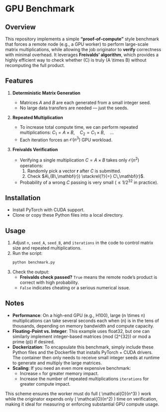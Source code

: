# GPU Benchmark

## Overview
This repository implements a simple **“proof-of-compute”** style benchmark that forces a remote node (e.g., a GPU worker) to perform large-scale matrix multiplications, while allowing the job originator to **verify** correctness with minimal overhead. It leverages **Freivalds’ algorithm**, which provides a highly efficient way to check whether \(C\) is truly \(A \times B\) without recomputing the full product.

## Features
1. **Deterministic Matrix Generation**  
   - Matrices $A$ and $B$ are each generated from a small integer seed.  
   - No large data transfers are needed — just the seeds.

2. **Repeated Multiplication**  
   - To increase total compute time, we can perform repeated multiplications:
     $C_1 = A \times B,\quad C_2 = C_1 \times B,\quad \ldots$
   - Each iteration forces an $\mathcal{O}(n^3)$ GPU workload.

3. **Freivalds Verification**  
   - Verifying a single multiplication $C = A \times B$ takes only $\mathcal{O}(n^2)$ operations:
     1. Randomly pick a vector $\mathbf{r}$ after $C$ is submitted.  
     2. Check $A\,(B\,\mathbf{r}) \stackrel{?}{=} C\,\mathbf{r}$.  
   - Probability of a wrong $C$ passing is very small ($\leq 1 / 2^{32}$ in practice).

## Installation
- Install PyTorch with CUDA support.
- Clone or copy these Python files into a local directory.

## Usage
1. Adjust `n`, `seed_A`, `seed_B`, and `iterations` in the code to control matrix size and repeated multiplications.
2. Run the script:
   ```bash
   python benchmark.py
   ```
3. Check the output:
   - **Freivalds check passed?** `True` means the remote node’s product is correct with high probability.
   - `False` indicates cheating or a serious numerical issue.

## Notes
- **Performance**: On a high-end GPU (e.g., H100), large \(n \times n\) multiplications can take several seconds each when \(n\) is in the tens of thousands, depending on memory bandwidth and compute capacity.
- **Floating-Point vs. Integer**: This example uses float32, but one can similarly implement integer-based matrices (mod \(2^{32}\) or mod a prime \(p\)) if desired.  
- **Dockerization**: To encapsulate this benchmark, simply include these Python files and the Dockerfile that installs PyTorch + CUDA drivers. The container then only needs to receive small integer seeds at runtime to generate and multiply the large matrices.  
- **Scaling**: If you need an even more expensive benchmark:
  - Increase `n` for greater memory impact.
  - Increase the number of repeated multiplications `iterations` for greater compute impact.

This scheme ensures the worker must do full \( \mathcal{O}(n^3) \) work while the originator expends only \( \mathcal{O}(n^2) \) time on verification, making it ideal for measuring or enforcing substantial GPU compute usage.